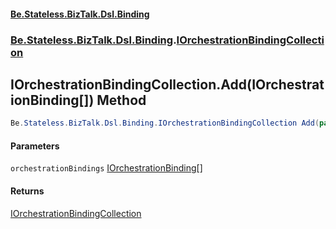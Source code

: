 #### [Be.Stateless.BizTalk.Dsl.Binding](README.md 'README')
### [Be.Stateless.BizTalk.Dsl.Binding](Be.Stateless.BizTalk.Dsl.Binding.md 'Be.Stateless.BizTalk.Dsl.Binding').[IOrchestrationBindingCollection](IOrchestrationBindingCollection.md 'Be.Stateless.BizTalk.Dsl.Binding.IOrchestrationBindingCollection')

## IOrchestrationBindingCollection.Add(IOrchestrationBinding[]) Method

```csharp
Be.Stateless.BizTalk.Dsl.Binding.IOrchestrationBindingCollection Add(params Be.Stateless.BizTalk.Dsl.Binding.IOrchestrationBinding[] orchestrationBindings);
```
#### Parameters

<a name='Be.Stateless.BizTalk.Dsl.Binding.IOrchestrationBindingCollection.Add(Be.Stateless.BizTalk.Dsl.Binding.IOrchestrationBinding[]).orchestrationBindings'></a>

`orchestrationBindings` [IOrchestrationBinding](IOrchestrationBinding.md 'Be.Stateless.BizTalk.Dsl.Binding.IOrchestrationBinding')[[]](https://docs.microsoft.com/en-us/dotnet/api/System.Array 'System.Array')

#### Returns
[IOrchestrationBindingCollection](IOrchestrationBindingCollection.md 'Be.Stateless.BizTalk.Dsl.Binding.IOrchestrationBindingCollection')